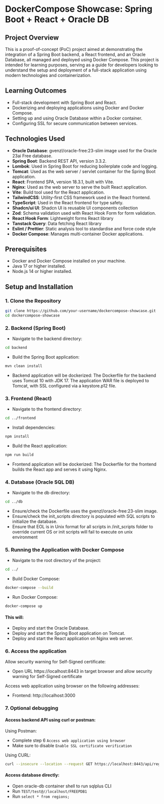 # DockerCompose Showcase: Spring Boot + React + Oracle DB

## Project Overview

This is a proof-of-concept (PoC) project aimed at demonstrating the integration of a Spring Boot backend, a React frontend, and an Oracle Database, all managed and deployed using Docker Compose. This project is intended for learning purposes, serving as a guide for developers looking to understand the setup and deployment of a full-stack application using modern technologies and containerization.

## Learning Outcomes

- Full-stack development with Spring Boot and React.
- Dockerizing and deploying applications using Docker and Docker Compose.
- Setting up and using Oracle Database within a Docker container.
- Configuring SSL for secure communication between services.

## Technologies Used
- **Oracle Database**: gvenzl/oracle-free:23-slim image used for the Oracle 23ai Free database.
- **Spring Boot**: Backend REST API, version 3.3.2.
- **Lombok**: Used in Spring Boot for reducing boilerplate code and logging.
- **Tomcat**: Used as the web server / servlet container for the Spring Boot application.
- **React**: Frontend SPA, version 18.3.1, built with Vite.
- **Nginx**: Used as the web server to serve the built React application.
- **Vite**: Build tool used for the React application.
- **TailwindCSS**: Utility-first CSS framework used in the React frontend.
- **TypeScript**: Used in the React frontend for type safety.
- **Shadcn/ui UI**: Shadcn UI is reusable UI components collection
- **Zod**: Schema validation used with React Hook Form for form validation.
- **React Hook Form**: Lightweight forms React library
- **Tanstack Query**: Data fetching React library
- **Eslint / Prettier**: Static analysis tool to standardise and force code style
- **Docker Compose**: Manages multi-container Docker applications.

## Prerequisites

- Docker and Docker Compose installed on your machine.
- Java 17 or higher installed.
- Node.js 14 or higher installed.

## Setup and Installation

### 1. Clone the Repository

```bash
git clone https://github.com/your-username/dockercompose-showcase.git
cd dockercompose-showcase
```

### 2. Backend (Spring Boot)

- Navigate to the backend directory:
```bash
cd backend
```
- Build the Spring Boot application:
```bash
mvn clean install
```
- Backend application will be dockerized: The Dockerfile for the backend uses Tomcat 10 with JDK 17. The application WAR file is deployed to Tomcat, with SSL configured via a keystore.p12 file.

### 3. Frontend (React)
- Navigate to the frontend directory:
```bash
cd ../frontend
```
- Install dependencies:
```bash
npm install
```
- Build the React application:
```bash
npm run build
```
- Frontend application will be dockerized: The Dockerfile for the frontend builds the React app and serves it using Nginx.

### 4. Database (Oracle SQL DB)
- Navigate to the db directory:
```bash
cd ../db
```
- Ensure/check the Dockerfile uses the gvenzl/oracle-free:23-slim image.
- Ensure/check the init_scripts directory is populated with SQL scripts to initialize the database.
- Ensure that EOL is in Unix format for all scripts in /init_scripts folder to override current OS or init scripts will 
fail to execute on unix environment 

### 5. Running the Application with Docker Compose
- Navigate to the root directory of the project:
```bash
cd ../
```

- Build Docker Compose:
```bash
docker-compose --build
```

- Run Docker Compose:
```bash
docker-compose up
```
#### This will:

- Deploy and start the Oracle Database.
- Deploy and start the Spring Boot application on Tomcat.
- Deploy and start the React application on Nginx web server.

### 6. Access the application

Allow security warning for Self-Signed certificate:
- Open URL https://localhost:8443 in target browser and
  allow security warning for Self-Signed certificate

Access web application using browser on the following addresses:
- Frontend: http://localhost:3000

### 7. Optional debugging

#### Access backend API using curl or postman:

Using Postman:
- Complete step 6 ```Access web application using browser```
- Make sure to disable ```Enable SSL certificate verification```

Using CURL:
```bash 
curl --insecure --location --request GET https://localhost:8443/api/regions
```

#### Access database directly:
- Open oracle-db container shell to run sqlplus CLI
- Run `TEST/test@//localhost/FREEPDB1`
- Run `select * from regions;`
